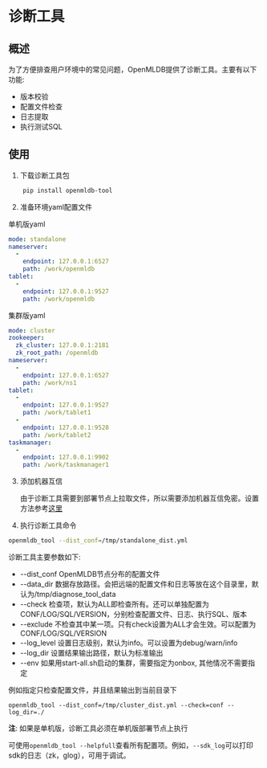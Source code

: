 # 诊断工具

## 概述

为了方便排查用户环境中的常见问题，OpenMLDB提供了诊断工具。主要有以下功能:
- 版本校验
- 配置文件检查
- 日志提取
- 执行测试SQL

## 使用

1. 下载诊断工具包
```bash
    pip install openmldb-tool
```

2. 准备环境yaml配置文件

单机版yaml
```yaml
mode: standalone
nameserver:
  -
    endpoint: 127.0.0.1:6527
    path: /work/openmldb
tablet:
  -
    endpoint: 127.0.0.1:9527
    path: /work/openmldb
```

集群版yaml
```yaml
mode: cluster
zookeeper:
  zk_cluster: 127.0.0.1:2181
  zk_root_path: /openmldb
nameserver:
  -
    endpoint: 127.0.0.1:6527
    path: /work/ns1
tablet:
  -
    endpoint: 127.0.0.1:9527
    path: /work/tablet1
  -
    endpoint: 127.0.0.1:9528
    path: /work/tablet2
taskmanager:
  -
    endpoint: 127.0.0.1:9902
    path: /work/taskmanager1
```

3. 添加机器互信

    由于诊断工具需要到部署节点上拉取文件，所以需要添加机器互信免密。设置方法参考[这里](https://www.itzgeek.com/how-tos/linux/centos-how-tos/ssh-passwordless-login-centos-7-rhel-7.html)

4. 执行诊断工具命令
```bash
openmldb_tool --dist_conf=/tmp/standalone_dist.yml
```
诊断工具主要参数如下:

- --dist_conf OpenMLDB节点分布的配置文件
- --data_dir 数据存放路径。会把远端的配置文件和日志等放在这个目录里，默认为/tmp/diagnose_tool_data
- --check 检查项，默认为ALL即检查所有。还可以单独配置为CONF/LOG/SQL/VERSION，分别检查配置文件、日志、执行SQL、版本
- --exclude 不检查其中某一项。只有check设置为ALL才会生效。可以配置为CONF/LOG/SQL/VERSION
- --log_level 设置日志级别，默认为info。可以设置为debug/warn/info
- --log_dir 设置结果输出路径，默认为标准输出
- --env 如果用start-all.sh启动的集群，需要指定为onbox, 其他情况不需要指定

例如指定只检查配置文件，并且结果输出到当前目录下
```
openmldb_tool --dist_conf=/tmp/cluster_dist.yml --check=conf --log_dir=./
```

**注**: 如果是单机版，诊断工具必须在单机版部署节点上执行  

可使用`openmldb_tool --helpfull`查看所有配置项。例如，`--sdk_log`可以打印sdk的日志（zk，glog），可用于调试。